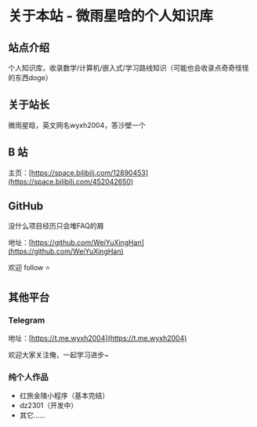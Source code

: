 # 关于本站 - 微雨星晗的个人知识库

## 站点介绍

个人知识库，收录数学/计算机/嵌入式/学习路线知识（可能也会收录点奇奇怪怪的东西doge）

## 关于站长

微雨星晗，英文网名wyxh2004，答沙壁一个

## B 站

主页：[https://space.bilibili.com/12890453](https://space.bilibili.com/452042650)


## GitHub

没什么项目经历只会堆FAQ的屑

地址：[https://github.com/WeiYuXingHan](https://github.com/WeiYuXingHan) 

欢迎 follow ⭐️

## 其他平台

### Telegram 

地址：[https://t.me.wyxh2004](https://t.me.wyxh2004) 

欢迎大家关注俺，一起学习进步~

### 纯个人作品

- 红旅金陵小程序（基本完结）
- dz2301（开发中）
- 其它......

